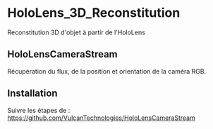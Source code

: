 # HoloLens_3D_Reconstitution
Reconstitution 3D d'objet à partir de l'HoloLens

## HoloLensCameraStream

Récupération du flux, de la position et orientation de la caméra RGB.

## Installation 

Suivre les étapes de : https://github.com/VulcanTechnologies/HoloLensCameraStream
